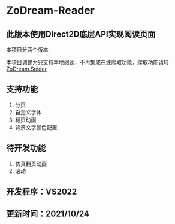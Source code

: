 # ZoDream-Reader

## 此版本使用Direct2D底层API实现阅读页面

本项目分两个版本

本项目调整为只支持本地阅读，不再集成在线爬取功能，爬取功能请转[ZoDream.Spider](https://github.com/zx648383079/ZoDream.Spider)


## 支持功能

1. 分页
2. 自定义字体
3. 翻页动画
4. 背景文字颜色配置

## 待开发功能

1. 仿真翻页动画
2. 滚动

## 开发程序：VS2022

## 更新时间：2021/10/24